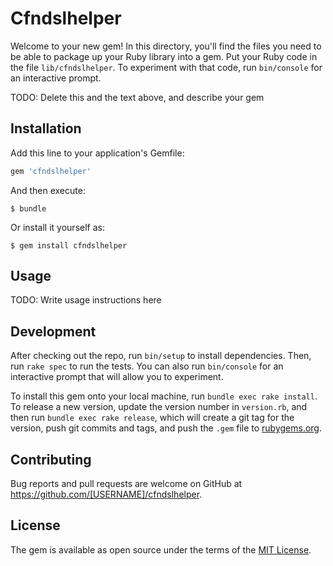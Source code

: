 # Cfndslhelper

Welcome to your new gem! In this directory, you'll find the files you need to be able to package up your Ruby library into a gem. Put your Ruby code in the file `lib/cfndslhelper`. To experiment with that code, run `bin/console` for an interactive prompt.

TODO: Delete this and the text above, and describe your gem

## Installation

Add this line to your application's Gemfile:

```ruby
gem 'cfndslhelper'
```

And then execute:

    $ bundle

Or install it yourself as:

    $ gem install cfndslhelper

## Usage

TODO: Write usage instructions here

## Development

After checking out the repo, run `bin/setup` to install dependencies. Then, run `rake spec` to run the tests. You can also run `bin/console` for an interactive prompt that will allow you to experiment.

To install this gem onto your local machine, run `bundle exec rake install`. To release a new version, update the version number in `version.rb`, and then run `bundle exec rake release`, which will create a git tag for the version, push git commits and tags, and push the `.gem` file to [rubygems.org](https://rubygems.org).

## Contributing

Bug reports and pull requests are welcome on GitHub at https://github.com/[USERNAME]/cfndslhelper.


## License

The gem is available as open source under the terms of the [MIT License](http://opensource.org/licenses/MIT).

